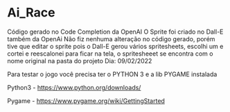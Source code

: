 # Ai_Race
 Código gerado no Code Completion da OpenAI 
 O Sprite foi criado no Dall-E também da OpenAi
 Não fiz nenhuma alteração no código gerado, porém tive que editar o sprite pois o Dall-E gerou vários spritesheets, escolhi um e cortei e reescalonei para ficar na tela, o spritesheeet se encontra com o nome original na pasta do projeto
 Dia: 09/02/2022

 Para testar o jogo você precisa ter o PYTHON 3 e a lib PYGAME instalada


Python3 - https://www.python.org/downloads/

Pygame - https://www.pygame.org/wiki/GettingStarted

